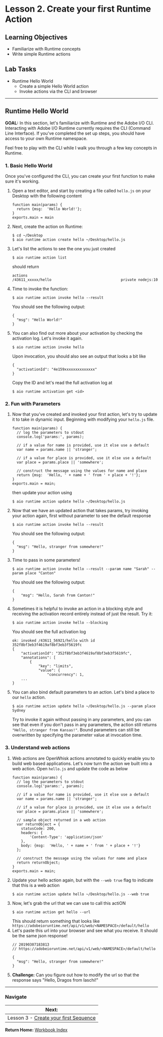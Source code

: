 # Lesson 2. Create your first Runtime Action

## Learning Objectives

- Familiarize with Runtime concepts
- Write simple Runtime actions

## Lab Tasks

- Runtime Hello World
    - Create a simple Hello World action
    - Invoke actions via the CLI and browser

---

## Runtime Hello World
**GOAL:** In this section, let's familiarize with Runtime and the Adobe I/O CLI. Interacting with Adobe I/O Runtime currently requires the CLI (Command Line Interface). If you've completed the set up steps, you should have access to your own Runtime namespace. 

Feel free to play with the CLI while I walk you through a few key concepts in Runtime. 

### 1. Basic Hello World
Once you've configured the CLI, you can create your first function to make sure it's working. 

1. Open a text editor, and start by creating a file called `hello.js` on your Desktop with the following content
    ```
    function main(params) {
      return {msg:  'Hello World!'};
    }
    exports.main = main
    ```

1. Next, create the action on Runtime: 
    ```
    $ cd ~/Desktop
    $ aio runtime action create hello ~/Desktop/hello.js
    ```
1. Let's list the actions to see the one you just created
    ```
    $ aio runtime action list
    ```
    should return
    ```
    actions                                                             
    /43611_xxxxx/hello                                private nodejs:10 
    ```
1. Time to invoke the function:
    ```
    $ aio runtime action invoke hello --result
    ```
    You should see the following output:
    ```
    {
      "msg": "Hello World!"
    }
    ```
1. You can also find out more about your activation by checking the activation log. Let's invoke it again.
    ```
    $ aio runtime action invoke hello
    ```
    Upon invocation, you should also see an output that looks a bit like
    ```
    {
      "activationId": "4e159xxxxxxxxxxxxxx"
    }
    ```
    Copy the ID and let's read the full activation log at 
    ```
    $ aio runtime activation get <id>
    ```

### 2. Fun with Parameters
1. Now that you've created and invoked your first action, let's try to update it to take in dynamic input. Beginning with modifying your `hello.js` file.
    ```
    function main(params) {
      // log the parameters to stdout
      console.log('params:', params);
    
      // if a value for name is provided, use it else use a default
      var name = params.name || 'stranger';
    
      // if a value for place is provided, use it else use a default
      var place = params.place || 'somewhere';
    
      // construct the message using the values for name and place
      return {msg:  'Hello, ' + name + ' from ' + place + '!'};
    }
    exports.main = main;
    ```
    then update your action using 
    ```
    $ aio runtime action update hello ~/Desktop/hello.js
    ```
1. Now that we have an updated action that takes params, try invoking your action again, first without parameter to see the default response
    ```
    $ aio runtime action invoke hello --result
    ```
    You should see the following output:
    ```
    {
      "msg": "Hello, stranger from somewhere!"
    }
    ```
1. Time to pass in some parameters!
    ```
    $ aio runtime action invoke hello --result --param name "Sarah" --param place "Canton"
    ```
    You should see the following output:
    ```
    {
        "msg": "Hello, Sarah from Canton!"
    }
    ```
1. Sometimes it is helpful to invoke an action in a blocking style and receiving the activation record entirely instead of just the result. Try it:
    ```
    $ aio runtime action invoke hello --blocking
    ```
    You should see the full activation log
    ```
    ok: invoked /43611_56921/hello with id 352f8bf3eb3f4619af8bf3eb3f5619fc
    {
        "activationId": "352f8bf3eb3f4619af8bf3eb3f5619fc",
        "annotations": [
            {
                "key": "limits",
                "value": {
                    "concurrency": 1,
        ...
    }

    ```
1. You can also bind default parameters to an action. Let's bind a place to our `hello` action.
    ```
    $ aio runtime action update hello ~/Desktop/hello.js --param place Sydney
    ```
    Try to invoke it again without passing in any parameters, and you can see that even if you don't pass in any parameters, the action still returns `"Hello, stranger from Kansas!"`. Bound parameters can still be overwritten by specifying the parameter value at invocation time.

### 3. Understand web actions
1. Web actions are OpenWhisk actions annotated to quickly enable you to build web based applications. Let's now turn the action we built into a web action. Open `hello.js` and update the code as below
    ```
    function main(params) {
      // log the parameters to stdout
      console.log('params:', params);
    
      // if a value for name is provided, use it else use a default
      var name = params.name || 'stranger';
    
      // if a value for place is provided, use it else use a default
      var place = params.place || 'somewhere';
      
      // sample object returned in a web action
      var returnObject = {
        statusCode: 200,
        headers: {
            'Content-Type': 'application/json'
        },
        body: {msg:  'Hello, ' + name + ' from ' + place + '!'}
      };
    
      // construct the message using the values for name and place
      return returnObject;
    }
    exports.main = main;
    ```
1. Update your hello action again, but with the `--web true` flag to indicate that this is a web action
    ```
    $ aio runtime action update hello ~/Desktop/hello.js --web true
    ```
1. Now, let's grab the url that we can use to call this actiON
    ```
    $ aio runtime action get hello --url
    ```
    This should return something that looks like ```https://adobeioruntime.net/api/v1/web/<NAMESPACE>/default/hello```
1. Let's paste this url into your browser and see what you receive. It should be the same json response!
    ```
    // 20190307183813
    // https://adobeioruntime.net/api/v1/web/<NAMESPACE>/default/hello
    
    {
      "msg": "Hello, stranger from somewhere!"
    }
    ```
1. **Challenge:** Can you figure out how to modify the url so that the response says "Hello, Dragos from Iaschi!"

---

### Navigate

| **Next:**                                                        |
| ---------------------------------------------------------------- |
| Lesson 3 - [Create your first Sequence](chapter-3.md) |

**Return Home:** [Workbook Index](../README.md)
